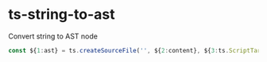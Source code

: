 # ts-string-to-ast

Convert string to AST node

```typescript
const ${1:ast} = ts.createSourceFile('', ${2:content}, ${3:ts.ScriptTarget.Latest})
```
